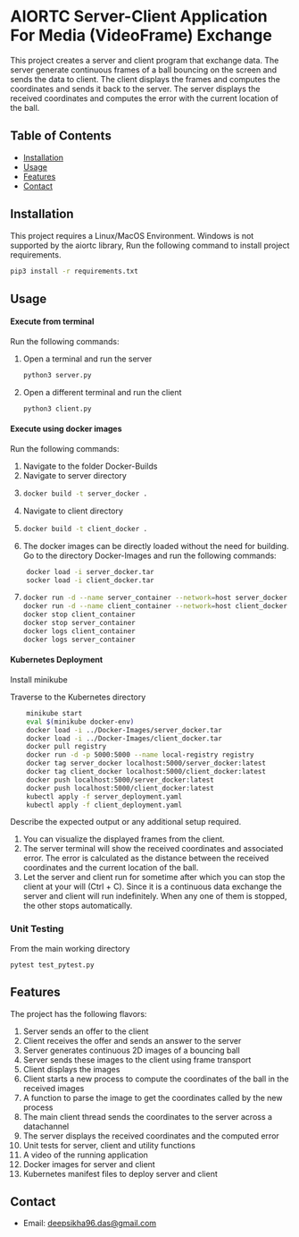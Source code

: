 # AIORTC Server-Client Application For Media (VideoFrame) Exchange

This project creates a server and client program that exchange data. The server generate continuous frames of a ball bouncing on the screen and sends the data to client. The client displays the frames and computes the coordinates and sends it back to the server. The server displays the received coordinates and computes the error with the current location of the ball.

## Table of Contents

- [Installation](#installation)
- [Usage](#usage)
- [Features](#features)
- [Contact](#contact)

## Installation

This project requires a Linux/MacOS Environment. Windows is not supported by the aiortc library,
Run the following command to install project requirements.

```bash
pip3 install -r requirements.txt
```


## Usage

#### Execute from terminal
Run the following commands:

1. Open a terminal and run the server
    ```bash
   python3 server.py
    ```
2. Open a different terminal and run the client
    ```bash
   python3 client.py
    ```
   
#### Execute using docker images

Run the following commands:
1. Navigate to the folder Docker-Builds
2. Navigate to server directory
3. ```bash
   docker build -t server_docker .
    ```
4. Navigate to client directory
5. ```bash
   docker build -t client_docker .
    ```
6. The docker images can be directly loaded without the need for building. 
Go to the directory Docker-Images and run the following commands:
```bash
    docker load -i server_docker.tar
    socker load -i client_docker.tar
```
7. ```bash
   docker run -d --name server_container --network=host server_docker
   docker run -d --name client_container --network=host client_docker
   docker stop client_container
   docker stop server_container
   docker logs client_container
   docker logs server_container
    ```

#### Kubernetes Deployment
Install minikube

Traverse to the Kubernetes directory
```bash
    minikube start
    eval $(minikube docker-env)
    docker load -i ../Docker-Images/server_docker.tar
    docker load -i ../Docker-Images/client_docker.tar
    docker pull registry
    docker run -d -p 5000:5000 --name local-registry registry
    docker tag server_docker localhost:5000/server_docker:latest
    docker tag client_docker localhost:5000/client_docker:latest
    docker push localhost:5000/server_docker:latest
    docker push localhost:5000/client_docker:latest
    kubectl apply -f server_deployment.yaml
    kubectl apply -f client_deployment.yaml
```

Describe the expected output or any additional setup required.

1. You can visualize the displayed frames from the client.
2. The server terminal will show the received coordinates and associated error. The error is calculated as the distance between the received coordinates and the current location of the ball.
3. Let the server and client run for sometime after which you can stop the client at your will (Ctrl + C).
    Since it is a continuous data exchange the server and client will run indefinitely. When any one of them is stopped, the other stops automatically.


### Unit Testing

From the main working directory
```commandline
pytest test_pytest.py
```

## Features

The project has the following flavors:

1. Server sends an offer to the client
2. Client receives the offer and sends an answer to the server
3. Server generates continuous 2D images of a bouncing ball
4. Server sends these images to the client using frame transport
5. Client displays the images
6. Client starts a new process to compute the coordinates of the ball in the received images
7. A function to parse the image to get the coordinates called by the new process
8. The main client thread sends the coordinates to the server across a datachannel
9. The server displays the received coordinates and the computed error
10. Unit tests for server, client and utility functions
11. A video of the running application
12. Docker images for server and client
13. Kubernetes manifest files to deploy server and client

## Contact

- Email: deepsikha96.das@gmail.com
